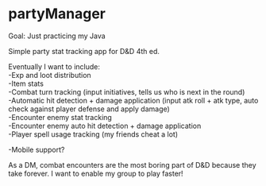# partyManager

Goal: Just practicing my Java

Simple party stat tracking app for D&D 4th ed.

Eventually I want to include:  
-Exp and loot distribution  
-Item stats  
-Combat turn tracking (input initiatives, tells us who is next in the round)  
-Automatic hit detection + damage application (input atk roll + atk type, auto check against player defense and apply damage)  
-Encounter enemy stat tracking  
-Encounter enemy auto hit detection + damage application  
-Player spell usage tracking (my friends cheat a lot)  

-Mobile support?  

As a DM, combat encounters are the most boring part of D&D because they take forever. I want to enable my group to play faster!  
